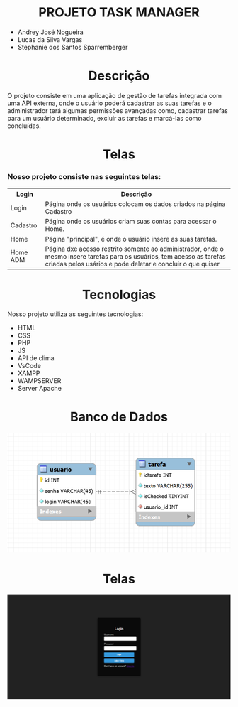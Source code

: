 <h1 align="center">PROJETO TASK MANAGER</h1>
<ul>
  <li>Andrey José Nogueira</li>
  <li>Lucas da Silva Vargas</li>
  <li>Stephanie dos Santos Sparremberger</li>
</ul>

<h1 align="center">Descrição</h1>

<P>O projeto consiste em uma aplicação de gestão de tarefas integrada com uma API externa, onde o usuário poderá cadastrar as suas tarefas e o administrador terá algumas permissões avançadas como, cadastrar tarefas para um usuário determinado, excluir as tarefas e marcá-las como concluídas.</P>

<h1 align="center">Telas</h1>
<h3> Nosso projeto consiste nas seguintes telas: </h3>

<table>
    <tr>
      <th>Login</th></th>
      <th>Descrição</th>
    </tr>
    <tr>
      <td>Login</td>
      <td>Página onde os usuários colocam os dados criados na página Cadastro</td>
    </tr>
  <tr>
      <td>Cadastro</td>
      <td>Página onde os usuários criam suas contas para acessar o Home.</td>
    </tr>
  <tr>
      <td>Home</td>
      <td>Página "principal", é onde o usuário insere as suas tarefas.</td>
    </tr>
  <tr>
      <td>Home ADM</td>
      <td>Página dxe acesso restrito somente ao administrador, onde o mesmo insere tarefas para os usuários, tem acesso as tarefas criadas pelos usários e pode deletar e concluir o que quiser</td>
    </tr>
</table>
<h1 align="center">Tecnologias</h1>
<p>Nosso projeto utiliza as seguintes tecnologias:</p>

<ul>
  <li>HTML</li>
  <li>CSS</li>
  <li>PHP</li>
  <li>JS</li>
  <li>API de clima</li>
  <li>VsCode</li>
  <li>XAMPP</li>
  <li>WAMPSERVER</li>
  <li>Server Apache</li>
</ul>

<h1 align="center">Banco de Dados</h1>
  <img src="BD.png">
  
<h1 align="center">Telas</h1>

<img src="TELAS/Tela_1.png">
